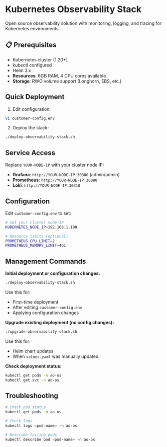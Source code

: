 # Kubernetes Observability Stack

Open source observability solution with monitoring, logging, and tracing for Kubernetes environments.

## 📋 Prerequisites

- Kubernetes cluster (1.20+)
- kubectl configured
- Helm 3.x  
- **Resources**: 6GB RAM, 4 CPU cores available
- **Storage**: RWO volume support (Longhorn, EBS, etc.)

## Quick Deployment

1. Edit configuration:
```bash
vi customer-config.env
```

2. Deploy the stack:
```bash
./deploy-observability-stack.sh
```

## Service Access

Replace `YOUR-NODE-IP` with your cluster node IP:

- **Grafana**: `http://YOUR-NODE-IP:30300` (admin/admin)
- **Prometheus**: `http://YOUR-NODE-IP:30090`
- **Loki**: `http://YOUR-NODE-IP:30310`


## Configuration

Edit `customer-config.env` to set:
```bash
# Set your cluster node IP
KUBERNETES_NODE_IP=192.168.1.100

# Resource limits (optional)
PROMETHEUS_CPU_LIMIT=2
PROMETHEUS_MEMORY_LIMIT=4Gi
```
## Management Commands

**Initial deployment or configuration changes:**
```bash
./deploy-observability-stack.sh
```
Use this for:
- First-time deployment
- After editing `customer-config.env`
- Applying configuration changes

**Upgrade existing deployment (no config changes):**
```bash
./upgrade-observability-stack.sh
```
Use this for:
- Helm chart updates
- When `values.yaml` was manually updated

**Check deployment status:**
```bash
kubectl get pods -n ao-os
kubectl get svc -n ao-os
```

## Troubleshooting

```bash
# Check pod status
kubectl get pods -n ao-os

# Check logs
kubectl logs <pod-name> -n ao-os

# Describe failing pods
kubectl describe pod <pod-name> -n ao-os
```
